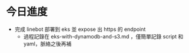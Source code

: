# 今日進度

- 完成 linebot 部署到 eks 並 expose 出 https 的 endpoint
    - 過程記錄在 eks-with-dynamodb-and-s3.md ，僅簡單記錄 script 和 yaml，脈絡之後再補